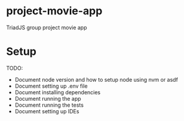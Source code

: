 # project-movie-app
TriadJS group project movie app


# Setup

TODO:
- Document node version and how to setup node using nvm or asdf
- Document setting up .env file
- Document installing dependencies
- Document running the app
- Document running the tests
- Document setting up IDEs